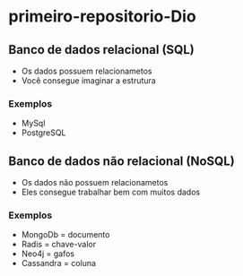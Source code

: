 # primeiro-repositorio-Dio

## Banco de dados relacional (SQL)
- Os dados possuem relacionametos
- Você consegue imaginar a estrutura

### Exemplos
- MySql
- PostgreSQL

##  Banco de dados não relacional (NoSQL)
- Os dados não possuem relacionametos
- Eles consegue trabalhar bem com muitos dados

### Exemplos
- MongoDb = documento
- Radis = chave-valor
- Neo4j = gafos
- Cassandra = coluna
